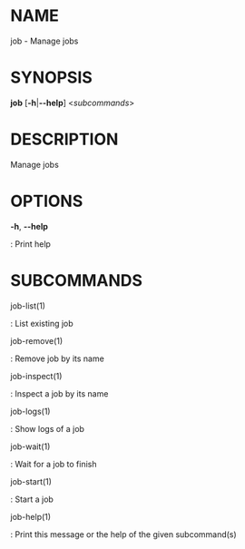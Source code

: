 # NAME

job - Manage jobs

# SYNOPSIS

**job** \[**-h**\|**\--help**\] \<*subcommands*\>

# DESCRIPTION

Manage jobs

# OPTIONS

**-h**, **\--help**

:   Print help

# SUBCOMMANDS

job-list(1)

:   List existing job

job-remove(1)

:   Remove job by its name

job-inspect(1)

:   Inspect a job by its name

job-logs(1)

:   Show logs of a job

job-wait(1)

:   Wait for a job to finish

job-start(1)

:   Start a job

job-help(1)

:   Print this message or the help of the given subcommand(s)
